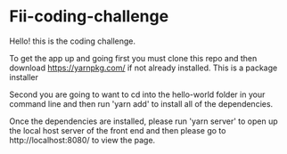 # Fii-coding-challenge

Hello! this is the coding challenge.

To get the app up and going first you must clone this repo and then download https://yarnpkg.com/ if not already installed. This is a package installer

Second you are going to want to cd into the hello-world folder in your command line and then run 'yarn add' to install all of the 
dependencies.

Once the dependencies are installed, please run 'yarn server' to open up the local host server of the front end and then please go to 
http://localhost:8080/ to view the page.


